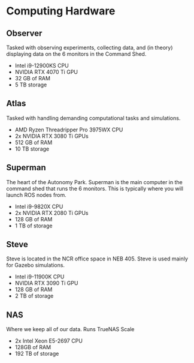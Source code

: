 # Computing Hardware

## Observer

Tasked with observing experiments, collecting data, and (in theory) displaying data on the 6 monitors in the Command Shed.

- Intel i9-12900KS CPU
- NVIDIA RTX 4070 Ti GPU
- 32 GB of RAM
- 5 TB storage

## Atlas

Tasked with handling demanding computational tasks and simulations.

- AMD Ryzen Threadripper Pro 3975WX CPU
- 2x NVIDIA RTX 3080 Ti GPUs
- 512 GB of RAM
- 10 TB storage

## Superman

The heart of the Autonomy Park. Superman is the main computer in the command shed that runs the 6 monitors. This is typically where you will launch ROS nodes from.

- Intel i9-9820X CPU
- 2x NVIDIA RTX 2080 Ti GPUs
- 128 GB of RAM
- 1 TB of storage

## Steve

Steve is located in the NCR office space in NEB 405. Steve is used mainly for Gazebo simulations.

- Intel i9-11900K CPU
- NVIDIA RTX 3090 Ti GPU
- 128 GB of RAM
- 2 TB of storage

## NAS

Where we keep all of our data. Runs TrueNAS Scale

- 2x Intel Xeon E5-2697 CPU
- 128GB of RAM
- 192 TB of storage
